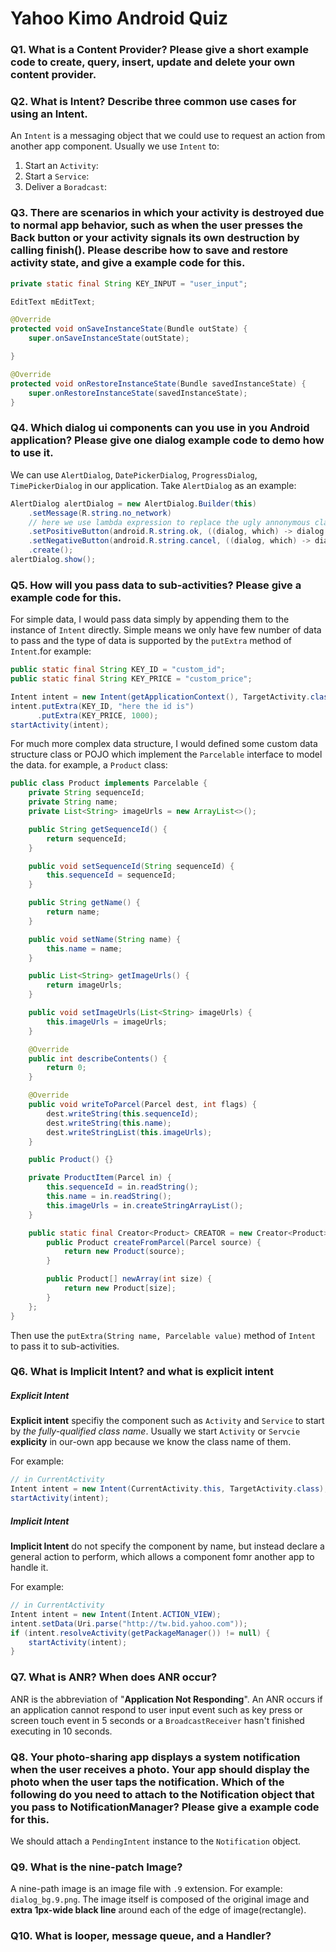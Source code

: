 # Yahoo Kimo Android Quiz

### Q1. What is a Content Provider? Please give a short example code to create, query, insert, update and delete your own content provider.

### Q2. What is Intent? Describe three common use cases for using an Intent.
An `Intent` is a messaging object that we could use to request an action from another app component. Usually we use `Intent` to:

1. Start an `Activity`:
2. Start a `Service`:
3. Deliver a `Boradcast`:

### Q3. There are scenarios in which your activity is destroyed due to normal app behavior, such as when the user presses the Back button or your activity signals its own destruction by calling finish(). Please describe how to save and restore activity state, and give a example code for this.
```java
private static final String KEY_INPUT = "user_input";

EditText mEditText;

@Override
protected void onSaveInstanceState(Bundle outState) {
    super.onSaveInstanceState(outState);

}

@Override
protected void onRestoreInstanceState(Bundle savedInstanceState) {
    super.onRestoreInstanceState(savedInstanceState);
}
```

### Q4. Which dialog ui components can you use in you Android application? Please give one dialog example code to demo how to use it.
We can use `AlertDialog`, `DatePickerDialog`, `ProgressDialog`, `TimePickerDialog` in our application. Take `AlertDialog` as an example:

```java
AlertDialog alertDialog = new AlertDialog.Builder(this)
    .setMessage(R.string.no_network)
    // here we use lambda expression to replace the ugly annonymous class
    .setPositiveButton(android.R.string.ok, ((dialog, which) -> dialog.dismiss()))
    .setNegativeButton(android.R.string.cancel, ((dialog, which) -> dialog.dismiss()))
    .create();
alertDialog.show();
```

### Q5. How will you pass data to sub-activities? Please give a example code for this. 
For simple data, I would pass data simply by appending them to the instance of `Intent` directly. Simple means we only have few number of data to pass and the type of data is supported by the `putExtra` method of `Intent`.for example:

```java
public static final String KEY_ID = "custom_id";
public static final String KEY_PRICE = "custom_price";

Intent intent = new Intent(getApplicationContext(), TargetActivity.class);
intent.putExtra(KEY_ID, "here the id is")
      .putExtra(KEY_PRICE, 1000);
startActivity(intent);
```

For much more complex data structure, I would defined some custom data structure class or POJO which implement the `Parcelable` interface to model the data. for example, a `Product` class:

```java
public class Product implements Parcelable {
    private String sequenceId;
    private String name;
    private List<String> imageUrls = new ArrayList<>();

    public String getSequenceId() {
        return sequenceId;
    }

    public void setSequenceId(String sequenceId) {
        this.sequenceId = sequenceId;
    }

    public String getName() {
        return name;
    }

    public void setName(String name) {
        this.name = name;
    }

    public List<String> getImageUrls() {
        return imageUrls;
    }

    public void setImageUrls(List<String> imageUrls) {
        this.imageUrls = imageUrls;
    }

    @Override
    public int describeContents() {
        return 0;
    }

    @Override
    public void writeToParcel(Parcel dest, int flags) {
        dest.writeString(this.sequenceId);
        dest.writeString(this.name);
        dest.writeStringList(this.imageUrls);
    }

    public Product() {}

    private ProductItem(Parcel in) {
        this.sequenceId = in.readString();
        this.name = in.readString();
        this.imageUrls = in.createStringArrayList();
    }

    public static final Creator<Product> CREATOR = new Creator<Product>() {
        public Product createFromParcel(Parcel source) {
            return new Product(source);
        }

        public Product[] newArray(int size) {
            return new Product[size];
        }
    };
}
```

Then use the `putExtra(String name, Parcelable value)` method of `Intent` to pass it to sub-activities.

### Q6. What is Implicit Intent? and what is explicit intent
##### Explicit Intent
**Explicit intent** specifiy the component such as `Activity` and `Service` to start by *the fully-qualified class name*. Usually we start `Activity` or `Servcie` **explicity** in our-own app because we know the class name of them.

For example: 
```java
// in CurrentActivity
Intent intent = new Intent(CurrentActivity.this, TargetActivity.class);
startActivity(intent);
```

##### Implicit Intent
**Implicit Intent** do not specify the component by name, but instead declare a general action to perform, which allows a component fomr another app to handle it.

For example: 
```java
// in CurrentActivity
Intent intent = new Intent(Intent.ACTION_VIEW);
intent.setData(Uri.parse("http://tw.bid.yahoo.com"));
if (intent.resolveActivity(getPackageManager()) != null) {
    startActivity(intent);
}
```

### Q7. What is ANR? When does ANR occur?
ANR is the abbreviation of "**Application Not Responding**". An ANR occurs if an application cannot respond to user input event such as key press or screen touch event in 5 seconds or a `BroadcastReceiver` hasn't finished executing in 10 seconds.

### Q8. Your photo-sharing app displays a system notification when the user receives a photo. Your app should display the photo when the user taps the notification. Which of the following do you need to attach to the Notification object that you pass to NotificationManager?  Please give a example code for this.
We should attach a `PendingIntent` instance to the `Notification` object.

### Q9. What is the nine-patch Image?
A nine-path image is an image file with `.9` extension. For example: `dialog_bg.9.png`. The image itself is composed of the original image and **extra 1px-wide black line** around each of the edge of image(rectangle).

### Q10. What is looper, message queue, and a Handler?
